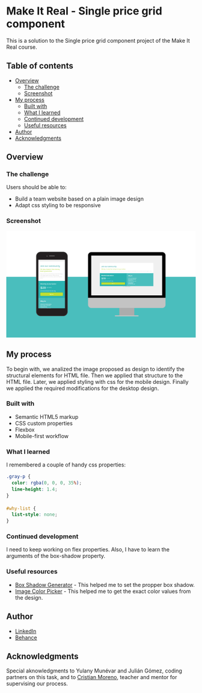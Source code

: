 # Make It Real - Single price grid component

This is a solution to the Single price grid component project of the Make It Real course.

## Table of contents

- [Overview](#overview)
  - [The challenge](#the-challenge)
  - [Screenshot](#screenshot)
- [My process](#my-process)
  - [Built with](#built-with)
  - [What I learned](#what-i-learned)
  - [Continued development](#continued-development)
  - [Useful resources](#useful-resources)
- [Author](#author)
- [Acknowledgments](#acknowledgments)

## Overview

### The challenge

Users should be able to:

- Build a team website based on a plain image design
- Adapt css styling to be responsive

### Screenshot

![screenshot of the proyect](./design/screenshot.png)

## My process

To begin with, we analized the image proposed as design to identify the structural elements for HTML file. Then we applied that structure to the HTML file. Later, we applied styling with css for the mobile design. Finally we applied the required modifications for the desktop design.

### Built with

- Semantic HTML5 markup
- CSS custom properties
- Flexbox
- Mobile-first workflow

### What I learned

I remembered a couple of handy css properties:

```css
.gray-p {
  color: rgba(0, 0, 0, 35%);
  line-height: 1.4;
}

#why-list {
  list-style: none;
}
```

### Continued development

I need to keep working on flex properties. Also, I have to learn the arguments of the box-shadow property.

### Useful resources

- [Box Shadow Generator](https://www.cssmatic.com/box-shadow) - This helped me to set the propper box shadow.
- [Image Color Picker](https://imagecolorpicker.com) - This helped me to get the exact color values from the design.

## Author

- [LinkedIn](https://www.linkedin.com/in/juan-orjuela/)
- [Behance](https://www.behance.net/juan_o)

## Acknowledgments

Special aknowledgments to Yulany Munévar and Julián Gómez, coding partners on this task, and to [Cristian Moreno](https://github.com/khriztianmoreno), teacher and mentor for supervising our process.

